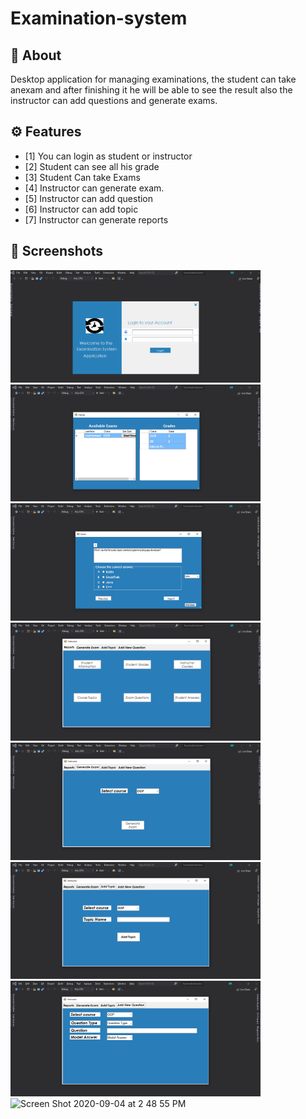 # Examination-system

## 🧐 About
Desktop application for managing examinations, the student can take anexam and after finishing it he will be able to see the result also the instructor can add questions and generate exams.

## ⚙ Features

- [1] You can login as student or instructor
- [2] Student can see all his grade
- [3] Student Can take Exams
- [4] Instructor can generate exam.
- [5] Instructor can add question
- [6] Instructor can add topic
- [7] Instructor can generate reports


## 📱 Screenshots 

<img width="400" alt="Screen Shot 2020-09-04 at 2 48 55 PM" src="/Images/1.bmp"><img width="400" alt="Screen Shot 2020-09-04 at 2 48 55 PM" src="/Images/2.bmp">
<img width="400" alt="Screen Shot 2020-09-04 at 2 48 55 PM" src="/Images/3.bmp">
<img width="400" alt="Screen Shot 2020-09-04 at 2 48 55 PM" src="/Images/4.bmp">
<img width="400" alt="Screen Shot 2020-09-04 at 2 48 55 PM" src="/Images/5.bmp">
<img width="400" alt="Screen Shot 2020-09-04 at 2 48 55 PM" src="/Images/6.bmp">
<img width="400" alt="Screen Shot 2020-09-04 at 2 48 55 PM" src="/Images/7.bmp">
<img width="400" alt="Screen Shot 2020-09-04 at 2 48 55 PM" src="/Images/8.bmp">


